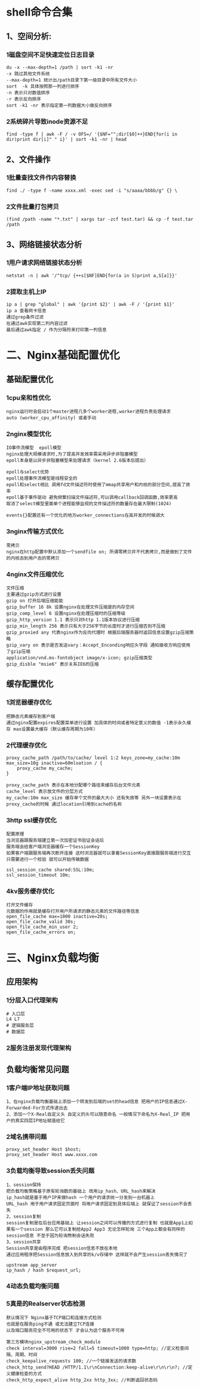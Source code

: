 # shell命令合集
## 1、空间分析:
### 1磁盘空间不足快速定位日志目录
```
du -x --max-depth=1 /path | sort -k1 -nr 
-x 跳过其他文件系统
--max-depth=1 统计出/path目录下第一级目录中所有文件大小
sort  -k 具体按照那一列进行排序
-n 表示只对数值排序
-r 表示反向排序
sort -k1 -nr 表示指定第一列数据大小做反向排序
```
### 2系统碎片导致inode资源不足
```
find -type f | awk -F / -v OFS=/ '{$NF="";dir[$0]++}END{for(i in dir)print dir[i]" " i}' | sort -k1 -nr | head
```
## 2、文件操作
### 1批量查找文件作内容替换
```
find ./ -type f -name xxxx.xml -exec sed -i "s/aaaa/bbbb/g" {} \
```
### 2文件批量打包拷贝
```
(find /path -name "*.txt" | xargs tar -zcf test.tar) && cp -f test.tar /path
```
## 3、网络链接状态分析
### 1用户请求网络链接状态分析
```
netstat -n | awk '/^tcp/ {++s[$NF]END{for(a in S)print a,S[a]}}'
```
### 2提取主机上IP
```
ip a | grep "global" | awk '{print $2}' | awk -F / '{print $1}'
ip a 查看网卡信息
通过grep条件过滤
在通过awk实现第二列内容过滤
最后通过awk指定 / 作为分隔符来打印第一列信息
```

# 二、Nginx基础配置优化
## 基础配置优化
### 1cpu亲和性优化
```
nginx运行时会启动1个master进程几多个worker进程,worker进程负责处理请求
auto (worker_cpu_affinity) 或者手动
```
### 2nginx模型优化
```
IO事件流模型  epoll模型
nginx处理大规模请求时,为了提高并发效率需采用异步非阻塞模型
epoll本身是以异步非阻塞模型来处理请求（kernel 2.6版本后提出）

epoll与select优势
epoll处理事件流模型是线程安全的
epoll和select相比 调用fd文件描述符时使用了mmap共享用户和内核的部分空间,提高了效率
epoll基于事件驱动 避免频繁扫描文件描述符,可以调用callback回调函数,效率更高
取消了select模型里面单个进程能够监视的文件描述符的数量存在最大限制(1024)

events{}配置还有一个优化的地方worker_connections在高并发的时候调大
```
### 3nginx传输方式优化
```
零拷贝
nginx在http配置中默认添加一个sendfile on; 所谓零拷贝并不代表拷贝,而是做到了文件的内核态到用户态的零拷贝
```
### 4nginx文件压缩优化
```
文件压缩
主要通过gzip方式进行设置
gzip on 打开后端压缩能能
gzip_buffer 16 8k 设置nginx在处理文件压缩是的内存空间
gzip_comp_level 6 设置nginx在处理压缩时的压缩等级
gzip_http_version 1.1 表示只对http 1.1版本协议进行压缩
gzip_min_length 256 表示只有大于256字节的长度时才进行压缩否则不压缩
gzip_proxied any 代表nginx作为反向代理时 根据后端服务器时返回信息设置gzip压缩策略
gzip_vary on 表示是否发送vary：Accept_Enconding响应头字段 通知接收方响应使用了gzip压缩
application/vnd.ms-fontobject image/x-icon; gzip压缩类型
gzip_disble "msie6" 表示关系IE6的压缩
```
## 缓存配置优化
### 1浏览器缓存优化
```
把静态元素缓存到客户端
通过nginx配置expires配置菜单进行设置 加具体的时间或者特定意义的数值 -1表示永久缓存 max设置最大缓存（默认缓存周期为10年）
```
### 2代理缓存优化
```
proxy_cache_path /path/to/cache/ level 1:2 keys_zone=my_cache:10m
max_size=10g inactive=60mloation / {
    proxy_cache my_cache;
}

proxy_cache_path 表示在本地分配哪个路径来缓存后台文件元素
cache_level 表示放文件的分层方式
my_cache:10m max_size 缓存单个文件的最大大小 还有失效等 另外一块设置表示在proxy_cache的时候 通过location引用到cache的名称
```
### 3http ssl缓存优化
```
配置原理
当浏览器跟服务端建立第一次加密证书验证会话后
服务端会给客户端浏览器缓存一个SessionKey
如果客户端跟服务端再次断开连接 这时浏览器就可以拿着SessionKey直接跟服务端进行交互只需要进行一个校验 就可以开始传输数据

ssl_session_cache shared:SSL:10m;
ssl_session_timeout 10m;
```
### 4kv服务缓存优化
```
打开文件缓存
元数据的作用就是缓存打开用户所请求的静态元素的文件路径等信息
open_file_cache max=1000 inactive=20s;
open_file_cache_valid 30s;
open_file_cache_min_user 2;
open_file_cache_errors on;
```

# 三、Nginx负载均衡

## 应用架构
### 1分层入口代理架构
```
# 入口层
L4 L7
# 逻辑服务层
# 数据层
```
### 2服务注册发现代理架构
## 负载均衡常见问题
### 1客户端IP地址获取问题
```
1、在nginx负载均衡基础上添加一个转发到后端的set的head信息 把用户的IP信息通过X-Forwarded-For方式传递出去
2、添加一个X-Real自定义头 自定义的头可以随意命名 一般情况下命名为X-Real_IP 把用户的真实四层IP地址赋值给它
```
### 2域名携带问题
```
proxy_set_header Host $host;
proxy_set_header Host www.xxxx.com
```
### 3负载均衡导致session丢失问题
```
1、session保持
把负载均衡策略基于原有轮询数的基础上 改用ip_hash、URL_hash来解决
ip_hash就是基于用户IP来做hash 一个用户的请求统一分发到一台机器上
URL_hash 用于用户请求固定页面时 将用户请求固定到具体后端上 就保证了session不会丢失
2、session复制
session复制是在后台应用基础上 让session之间可以传播的方式进行复制 也就是App1上如果有一个session 那么它可以复制给App2 App3 无论怎样轮询 三个App上都会有同样的session信息 不至于因为轮询熬制会话失败
3、session共享
Session共享是由程序完成 把session信息不放在本地
通过应用程序把Session信息放入到共享的k/v存储中 这样就不会产生session丢失情况了

upstream app_server
ip_hash / hash $request_url;
```
### 4动态负载均衡问题
### 5真是的Realserver状态检测
```
默认情况下 Nginx基于TCP端口和连接方式检测
也就是在服务ping不通 或无法建立TCP连接
以及端口服务完全不可用的状态下 才会认为这个服务不可用

第三方模块nginx_upstream_check_module
check interval=3000 rise=2 fall=5 timeout=1000 type=http; //定义检查间隔、周期、时间
check_keepalive_requests 100; //一个链接发送的请求数
check_http_send?HEAD /HTTP/1.1\r\nConnection:keep-alive\r\n\r\n?; //定义健康检查的方式
check_http_expect_alive http_2xx http_3xx; //判断返回状态码
```

